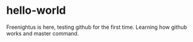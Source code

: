 # hello-world



Freenightus is here, testing github for the first time.
Learning how github works and master command.
